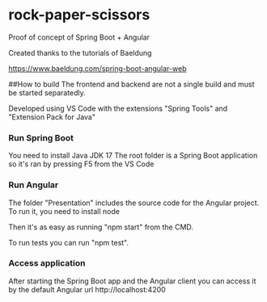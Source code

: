 # rock-paper-scissors
Proof of concept of Spring Boot + Angular


Created thanks to the tutorials of Baeldung

https://www.baeldung.com/spring-boot-angular-web


##How to build
The frontend and backend are not a single build and must be started separatedly.

Developed using VS Code with the extensions "Spring Tools" and "Extension Pack for Java"

### Run Spring Boot
You need to install Java JDK 17
The root folder is a Spring Boot application so it's ran by pressing F5 from the VS Code

### Run Angular
The folder "Presentation" includes the source code for the Angular project. To run it, you need to install node

Then it's as easy as running "npm start" from the CMD.

To run tests you can run "npm test".

### Access application
After starting the Spring Boot app and the Angular client you can access it by the default Angular url http://localhost:4200